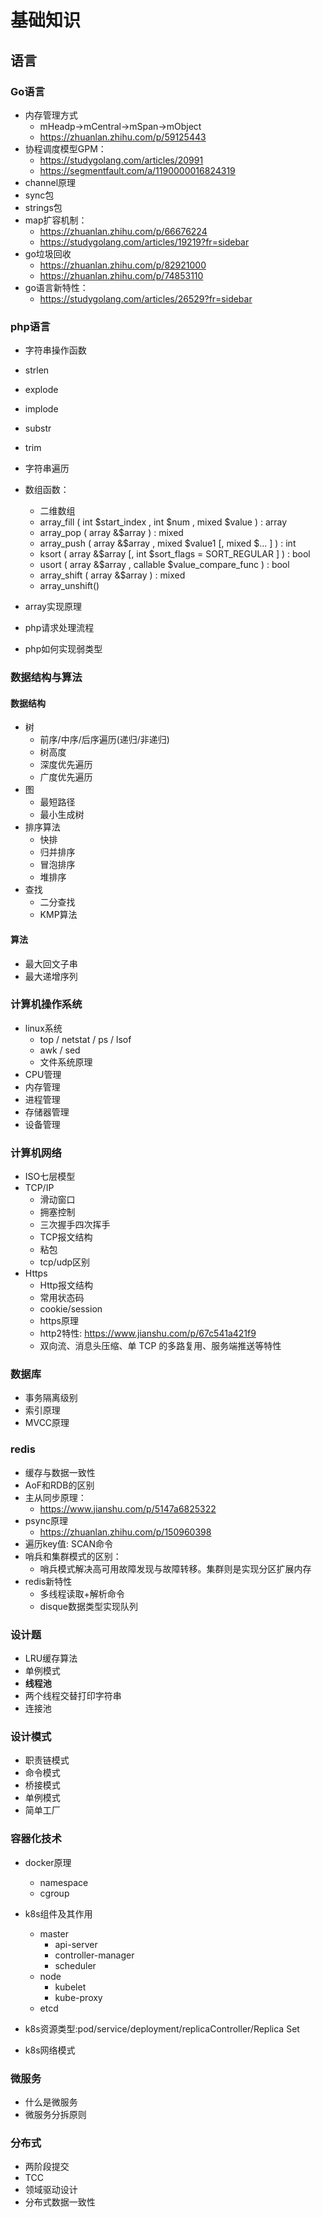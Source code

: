 # 基础知识

## 语言

### Go语言
 
  - 内存管理方式
     - mHeadp->mCentral->mSpan->mObject
     - https://zhuanlan.zhihu.com/p/59125443
  - 协程调度模型GPM：
     - https://studygolang.com/articles/20991
     - https://segmentfault.com/a/1190000016824319
  - channel原理
  - sync包
  - strings包
  - map扩容机制：
     - https://zhuanlan.zhihu.com/p/66676224
     - https://studygolang.com/articles/19219?fr=sidebar
  - go垃圾回收
     - https://zhuanlan.zhihu.com/p/82921000
     - https://zhuanlan.zhihu.com/p/74853110
  - go语言新特性：
     - https://studygolang.com/articles/26529?fr=sidebar
      
### php语言
 
  - 字符串操作函数
   - strlen
   - explode
   - implode
   - substr
   - trim
   - 字符串遍历
   
- 数组函数：
  - 二维数组
  - array_fill ( int $start_index , int $num , mixed $value ) : array
  - array_pop ( array &$array ) : mixed
  - array_push ( array &$array , mixed $value1 [, mixed $... ] ) : int
  - ksort ( array &$array [, int $sort_flags = SORT_REGULAR ] ) : bool
  - usort ( array &$array , callable $value_compare_func ) : bool
  - array_shift ( array &$array ) : mixed
  - array_unshift()
  
- array实现原理
- php请求处理流程
- php如何实现弱类型
    
     
### 数据结构与算法

#### 数据结构

 - 树
     - 前序/中序/后序遍历(递归/非递归)
     - 树高度
     - 深度优先遍历
     - 广度优先遍历
 - 图
     - 最短路径
     - 最小生成树
 - 排序算法
     - 快排
     - 归并排序
     - 冒泡排序
     - 堆排序
 - 查找
     - 二分查找
     - KMP算法
#### 算法
 - 最大回文子串
 - 最大递增序列

### 计算机操作系统
  - linux系统
    - top / netstat / ps / lsof
    - awk / sed 
    - 文件系统原理
  - CPU管理
  - 内存管理
  - 进程管理
  - 存储器管理
  - 设备管理


### 计算机网络
 - ISO七层模型
 - TCP/IP
     - 滑动窗口
     - 拥塞控制
     - 三次握手四次挥手
     - TCP报文结构
     - 粘包
     - tcp/udp区别
 - Https
     - Http报文结构
     - 常用状态码
     - cookie/session
     - https原理
     - http2特性: https://www.jianshu.com/p/67c541a421f9
     - 双向流、消息头压缩、单 TCP 的多路复用、服务端推送等特性
     
### 数据库
 - 事务隔离级别
 - 索引原理
 - MVCC原理

### redis
 - 缓存与数据一致性
 - AoF和RDB的区别
 - 主从同步原理：
   - https://www.jianshu.com/p/5147a6825322
 - psync原理
   - https://zhuanlan.zhihu.com/p/150960398
 - 遍历key值: SCAN命令
 - 哨兵和集群模式的区别：
   - 哨兵模式解决高可用故障发现与故障转移。集群则是实现分区扩展内存
 - redis新特性
   - 多线程读取+解析命令 
   - disque数据类型实现队列
 

### 设计题
  - LRU缓存算法
  - 单例模式
  - **线程池**
  - 两个线程交替打印字符串
  - 连接池
  
### 设计模式
  - 职责链模式
  - 命令模式
  - 桥接模式
  - 单例模式
  - 简单工厂
  

### 容器化技术
 
 - docker原理
	 - namespace
	 - cgroup
 - k8s组件及其作用
    - master
	    - api-server
	    - controller-manager
	    - scheduler
   - node
      - kubelet
      - kube-proxy
   - etcd
   
  - k8s资源类型:pod/service/deployment/replicaController/Replica Set
  - k8s网络模式
  
  ### 微服务
  - 什么是微服务
  - 微服务分拆原则
  
  ### 分布式
  - 两阶段提交
  - TCC
  - 领域驱动设计
  - 分布式数据一致性
